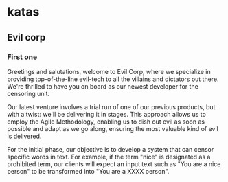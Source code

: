 # katas

## Evil corp

### First one

Greetings and salutations, welcome to Evil Corp, where we specialize in providing top-of-the-line evil-tech to all the villains and dictators out there. We're thrilled to have you on board as our newest developer for the censoring unit.

Our latest venture involves a trial run of one of our previous products, but with a twist: we'll be delivering it in stages. This approach allows us to employ the Agile Methodology, enabling us to dish out evil as soon as possible and adapt as we go along, ensuring the most valuable kind of evil is delivered.

For the initial phase, our objective is to develop a system that can censor specific words in text. For example, if the term "nice" is designated as a prohibited term, our clients will expect an input text such as "You are a nice person" to be transformed into "You are a XXXX person".
